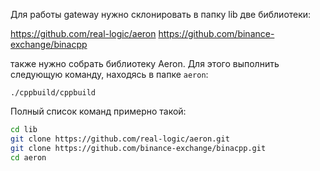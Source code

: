 Для работы gateway нужно склонировать в папку lib две библиотеки:

https://github.com/real-logic/aeron
https://github.com/binance-exchange/binacpp

также нужно собрать библиотеку Aeron. Для этого выполнить следующую команду, находясь в папке `aeron`:

`./cppbuild/cppbuild`

Полный список команд примерно такой:

```bash
cd lib
git clone https://github.com/real-logic/aeron.git
git clone https://github.com/binance-exchange/binacpp.git
cd aeron
```
